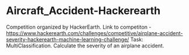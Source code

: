 # Aircraft_Accident-Hackerearth

Competition organized by HackerEarth. Link to competiton - https://www.hackerearth.com/challenges/competitive/airplane-accident-severity-hackerearth-machine-learning-challenge/
Task: MultiClassification. Calculate the severity of an airplane accident.
